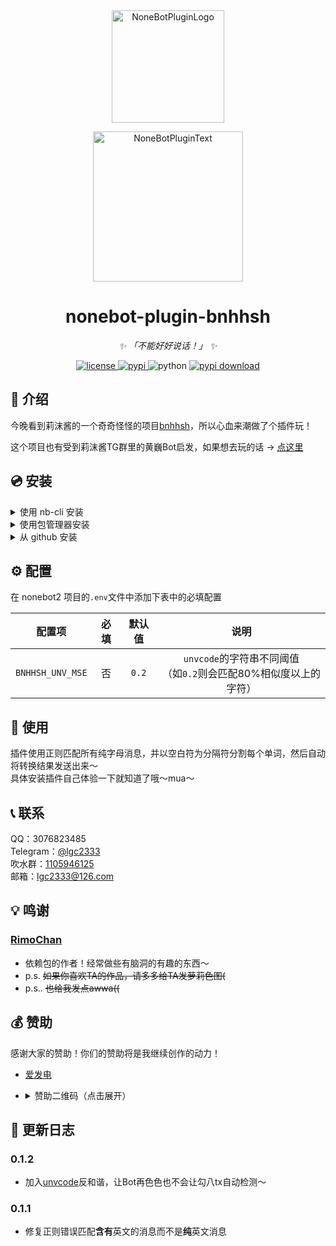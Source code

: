 <div align="center">
  <a href="https://v2.nonebot.dev/store"><img src="https://github.com/A-kirami/nonebot-plugin-template/blob/resources/nbp_logo.png" width="180" height="180" alt="NoneBotPluginLogo"></a>
  <br>
  <p><img src="https://github.com/A-kirami/nonebot-plugin-template/blob/resources/NoneBotPlugin.svg" width="240" alt="NoneBotPluginText"></p>
</div>

<div align="center">

# nonebot-plugin-bnhhsh

_✨ 「不能好好说话！」 ✨_


<a href="./LICENSE">
    <img src="https://img.shields.io/github/license/lgc2333/nonebot-plugin-bnhhsh.svg" alt="license">
</a>
<a href="https://pypi.python.org/pypi/nonebot-plugin-bnhhsh">
    <img src="https://img.shields.io/pypi/v/nonebot-plugin-bnhhsh.svg" alt="pypi">
</a>
<img src="https://img.shields.io/badge/python-3.8+-blue.svg" alt="python">
<a href="https://pypi.python.org/pypi/nonebot-plugin-bnhhsh">
    <img src="https://img.shields.io/pypi/dm/nonebot-plugin-bnhhsh" alt="pypi download">
</a>

</div>

## 📖 介绍

今晚看到莉沫酱的一个奇奇怪怪的项目[bnhhsh](https://github.com/RimoChan/bnhhsh)，所以心血来潮做了个插件玩！

这个项目也有受到莉沫酱TG群里的黄巍Bot启发，如果想去玩的话 -> [点这里](https://t.me/+0mv0KLEw4TY5Mzdl)

## 💿 安装

<details>
<summary>使用 nb-cli 安装</summary>
在 nonebot2 项目的根目录下打开命令行, 输入以下指令即可安装

    nb plugin install nonebot-plugin-bnhhsh

</details>

<details>
<summary>使用包管理器安装</summary>
在 nonebot2 项目的插件目录下, 打开命令行, 根据你使用的包管理器, 输入相应的安装命令

<details>
<summary>pip</summary>

    pip install nonebot-plugin-bnhhsh
</details>
<details>
<summary>pdm</summary>

    pdm add nonebot-plugin-bnhhsh
</details>
<details>
<summary>poetry</summary>

    poetry add nonebot-plugin-bnhhsh
</details>
<details>
<summary>conda</summary>

    conda install nonebot-plugin-bnhhsh
</details>

打开 nonebot2 项目的 `bot.py` 文件, 在其中写入

    nonebot.load_plugin('nonebot_plugin_bnhhsh')

</details>

<details>
<summary>从 github 安装</summary>
在 nonebot2 项目的插件目录下, 打开命令行, 输入以下命令克隆此储存库

    git clone https://github.com/lgc2333/nonebot-plugin-bnhhsh.git

打开 nonebot2 项目的 `bot.py` 文件, 在其中写入

    nonebot.load_plugin('src.plugins.nonebot_plugin_bnhhsh')

</details>

## ⚙️ 配置

在 nonebot2 项目的`.env`文件中添加下表中的必填配置

|       配置项        | 必填 | 默认值  |                      说明                      |
|:----------------:|:----:|:----:|:--------------------------------------------:|
| `BNHHSH_UNV_MSE` | 否 | `0.2` | `unvcode`的字符串不同阈值<br>（如`0.2`则会匹配80%相似度以上的字符） |

## 🎉 使用

插件使用正则匹配所有纯字母消息，并以空白符为分隔符分割每个单词，然后自动将转换结果发送出来～  
具体安装插件自己体验一下就知道了哦～mua～

<!--
### 指令表
| 指令 | 权限 | 需要@ | 范围 | 说明 |
|:-----:|:----:|:----:|:----:|:----:|
| 指令1 | 主人 | 否 | 私聊 |配置说明 |
| 指令2 | 群员 | 是 | 群聊 |配置说明 |
### 效果图
如果有效果图的话
-->

## 📞 联系

QQ：3076823485  
Telegram：[@lgc2333](https://t.me/lgc2333)  
吹水群：[1105946125](https://jq.qq.com/?_wv=1027&k=Z3n1MpEp)  
邮箱：<lgc2333@126.com>

## 💡 鸣谢

### [RimoChan](https://github.com/RimoChan/)

- 依赖包的作者！经常做些有脑洞的有趣的东西～
- p.s. ~~如果你喜欢TA的作品，请多多给TA发萝莉色图(~~
- p.s.. ~~也给我发点awwa((~~

## 💰 赞助

感谢大家的赞助！你们的赞助将是我继续创作的动力！

- [爱发电](https://afdian.net/@lgc2333)
- <details>
    <summary>赞助二维码（点击展开）</summary>

  ![讨饭](https://raw.githubusercontent.com/lgc2333/ShigureBotMenu/master/src/imgs/sponsor.png)

  </details>

## 📝 更新日志

### 0.1.2

- 加入[unvcode](https://github.com/RimoChan/unvcode)反和谐，让Bot再色色也不会让勾八tx自动检测～

### 0.1.1

- 修复正则错误匹配**含有**英文的消息而不是**纯**英文消息
